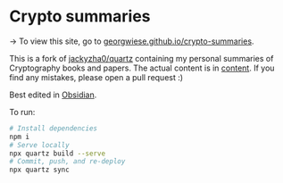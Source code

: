 # Crypto summaries

-> To view this site, go to [georgwiese.github.io/crypto-summaries](https://georgwiese.github.io/crypto-summaries/).

This is a fork of [jackyzha0/quartz](https://github.com/jackyzha0/quartz) containing my personal summaries of Cryptography books and papers. The actual content is in [content](./content). If you find any mistakes, please open a pull request :)

Best edited in [Obsidian](https://obsidian.md/).

To run:
```bash
# Install dependencies
npm i
# Serve locally
npx quartz build --serve
# Commit, push, and re-deploy
npx quartz sync
```